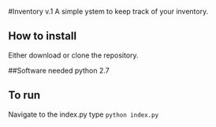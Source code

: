#Inventory v.1
A simple ystem to keep track of your inventory.

## How to install
Either download or clone the repository.

##Software needed
python 2.7

## To run 
Navigate to the index.py
type `python index.py`
